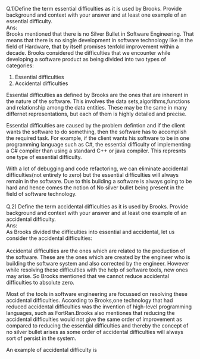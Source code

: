Q.1)Define the term essential difficulties as it is used by Brooks. Provide background and context with your answer and at least one example of an essential difficulty. <br>
Ans:<br>
    Brooks  mentioned that there is no Silver Bullet in Software Engineering. That means that there is no single development in software technology like in the field of Hardware, that by itself promises tenfold improvement within a decade.
     Brooks considered the difficulties that we encounter while developing a software product as being divided into two types of categories:<br>
 1. Essential difficulties  <br>
 2. Accidental difficulties <br>
  
 Essential difficulties as defined by Brooks are the ones that are inherent in the nature of the software. This involves the data sets,algorithms,functions and relationship among the data entities. These may be the same in many differnet representations, but each of them is highly detailed and precise. <br>
 
   Essential difficulties are caused by the problem defintion and if the client wants the software to do something, then the software has to accomplish the required task. For example, if the client wants his software to be in one programming language such as C#, the essential difficulty of implementing a C# compiler than using a standard C++ or java compiler. This represnts one type of essential difficulty.<br>
   
   With a lot of debugging and code refactoring, we can eliminate accidental difficulties(not entirely to zero) but the essential difficulties will always remain in the software. Due to this building a software is always going to be hard and hence comes the notion of No silver bullet being present in the field of software technology.<br>
<br>
Q.2) Define the term accidental difficulties as it is used by Brooks. Provide background and context with your answer and at least one example of an accidental difficulty.<br>
Ans:<br>
   As Brooks divided the difficulties into essential and accidental, let us consider the accidental difficulties:<br>  
   Accidental difficulties are the ones which are related to the production of the software. These are the ones which are created by the engineer who is building the software system and also corrected by the engineer. However while resolving these difficulties with the help of software tools, new ones may arise. So Brooks mentioned that we cannot reduce accidental difficulties to absolute zero.<br>
    
  Most of the tools in software engineering are focussed on resolving these accidental difficulties. According  to Brooks,one technology that had reduced accidental difficulties was the invention of high-level programming languages, such as FortRan.Brooks  also mentiones that reducing the accidental difficulties would not give the same order of improvement as compared to reducing the essential difficulties and thereby the concept of no silver bullet arises as some order of accidental difficulties will always sort of persist in the system.<br>
  
  An example of accidental difficulty is
    
    
    
 
 
  
    
